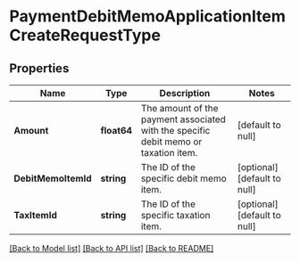 # PaymentDebitMemoApplicationItemCreateRequestType

## Properties
Name | Type | Description | Notes
------------ | ------------- | ------------- | -------------
**Amount** | **float64** | The amount of the payment associated with the specific debit memo or taxation item.  | [default to null]
**DebitMemoItemId** | **string** | The ID of the specific debit memo item.  | [optional] [default to null]
**TaxItemId** | **string** | The ID of the specific taxation item.  | [optional] [default to null]

[[Back to Model list]](../README.md#documentation-for-models) [[Back to API list]](../README.md#documentation-for-api-endpoints) [[Back to README]](../README.md)


